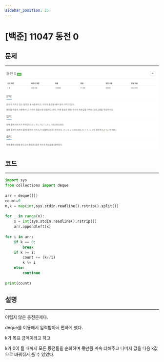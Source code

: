 ```yaml
---
sidebar_position: 25
---
```


# [백준] 11047 동전 0

## 문제

---

![Alt text](./img/1-30/image25.png)

## 코드

---

```python
import sys
from collections import deque

arr = deque([])
count=0
n,k = map(int,sys.stdin.readline().rstrip().split())

for _ in range(n):
    x = int(sys.stdin.readline().rstrip())
    arr.appendleft(x)

for i in arr:
    if k == 0:
        break
    if k >= i:
        count += (k//i)
        k %= i
    else:
        continue

print(count)
```

## 설명

---

어렵지 않은 동전문제다.

deque를 이용해서 입력받아서 편하게 했다.

k가 목표 금액이라고 하고

k가 0이 될 때까지 모든 동전들을 순회하며 몫만큼 계속 더해주고 나머지 값을 다음 k값으로 바꿔줘서 풀 수 있었다.
